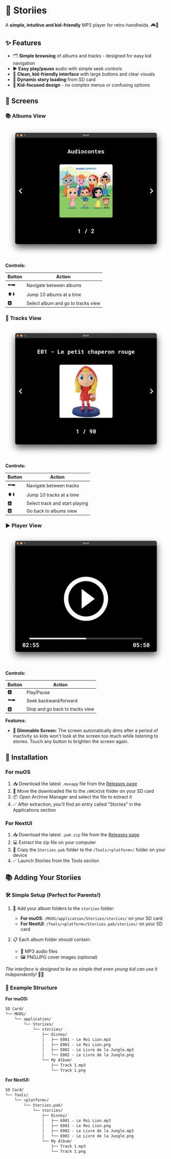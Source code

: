 # 🎵 Storiies

A **simple, intuitive and kid-friendly** MP3 player for retro-handhelds. 🎮👶

## ✨ Features

- 🗂️ **Simple browsing** of albums and tracks - designed for easy kid navigation
- ▶️ **Easy play/pause** audio with simple seek controls
- 🎨 **Clean, kid-friendly interface** with large buttons and clear visuals
- 💾 **Dynamic story loading** from SD card
- 👶 **Kid-focused design** - no complex menus or confusing options

## 📱 Screens

### 📚 Albums View

![Albums View](https://raw.githubusercontent.com/pcorbel/storiies/main/.github/albums.png)

**Controls:**

| Button | Action                             |
| ------ | ---------------------------------- |
| ⬅️➡️   | Navigate between albums            |
| ⬆️⬇️   | Jump 10 albums at a time           |
| 🅰️     | Select album and go to tracks view |

### 🎵 Tracks View

![Tracks View](https://raw.githubusercontent.com/pcorbel/storiies/main/.github/tracks.png)

**Controls:**

| Button | Action                         |
| ------ | ------------------------------ |
| ⬅️➡️   | Navigate between tracks        |
| ⬆️⬇️   | Jump 10 tracks at a time       |
| 🅰️     | Select track and start playing |
| 🅱️     | Go back to albums view         |

### ▶️ Player View

![Player View](https://raw.githubusercontent.com/pcorbel/storiies/main/.github/player.png)

**Controls:**

| Button | Action                          |
| ------ | ------------------------------- |
| 🅰️     | Play/Pause                      |
| ⬅️➡️   | Seek backward/forward           |
| 🅱️     | Stop and go back to tracks view |

**Features:**

- 🌙 **Dimmable Screen**: The screen automatically dims after a period of inactivity so kids won't look at the screen too much while listening to stories. Touch any button to brighten the screen again.

## 🚀 Installation

### For muOS

1. 📥 Download the latest `.muxapp` file from the [Releases page](https://github.com/pcorbel/storiies/releases)
2. 📁 Move the downloaded file to the `/ARCHIVE` folder on your SD card
3. 📦 Open Archive Manager and select the file to extract it
4. ✅ After extraction, you'll find an entry called "Storiies" in the Applications section

### For NextUI

1. 📥 Download the latest `.pak.zip` file from the [Releases page](https://github.com/pcorbel/storiies/releases)
2. 💻 Extract the zip file on your computer
3. 📁 Copy the `Storiies.pak` folder to the `/Tools/<platform>/` folder on your device
4. ✅ Launch Storiies from the Tools section

## 📚 Adding Your Storiies

### 🛠️ Simple Setup (Perfect for Parents!)

1. 📂 Add your album folders to the `storiies` folder:

   - **For muOS**: `/MUOS/application/Storiies/storiies/` on your SD card
   - **For NextUI**: `/Tools/<platform>/Storiies.pak/storiies/` on your SD card

2. 📋 Each album folder should contain:
   - 🎵 MP3 audio files
   - 🖼️ PNG/JPG cover images (optional)

_The interface is designed to be so simple that even young kid can use it independently!_ 👶✨

### 📁 Example Structure

**For muOS:**

```
SD Card/
└── MUOS/
    └── application/
        └── Storiies/
            └── storiies/
                ├── Disney/
                │   ├── E001 - Le Roi Lion.mp3
                │   ├── E001 - Le Roi Lion.png
                │   ├── E002 - Le Livre de la Jungle.mp3
                │   └── E002 - Le Livre de la Jungle.png
                └── My Album/
                    ├── Track 1.mp3
                    └── Track 1.png
```

**For NextUI:**

```
SD Card/
└── Tools/
    └── <platform>/
        └── Storiies.pak/
            └── storiies/
                ├── Disney/
                │   ├── E001 - Le Roi Lion.mp3
                │   ├── E001 - Le Roi Lion.png
                │   ├── E002 - Le Livre de la Jungle.mp3
                │   └── E002 - Le Livre de la Jungle.png
                └── My Album/
                    ├── Track 1.mp3
                    └── Track 1.png
```
